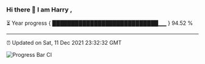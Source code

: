 ### Hi there 👋 I am Harry , 

⏳ Year progress { ████████████████████████████▁▁ } 94.52 %

---

⏰ Updated on Sat, 11 Dec 2021 23:32:32 GMT

![Progress Bar CI](https://github.com/duykhang68/duykhang68/workflows/Progress%20Bar%20CI/badge.svg)
